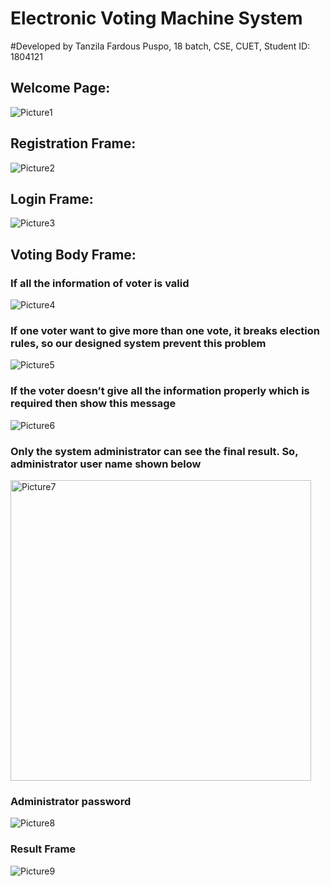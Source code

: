 # Electronic Voting Machine System
#Developed by Tanzila Fardous Puspo, 18 batch, CSE, CUET, Student ID: 1804121


## Welcome Page:
![Picture1](https://github.com/TanzilaFardousPuspo/Electronic_Voting_Machine_System-/assets/150069606/bd862a2d-bca4-489c-94f9-c07413050904)
## Registration Frame:
![Picture2](https://github.com/TanzilaFardousPuspo/Electronic_Voting_Machine_System-/assets/150069606/24435110-e709-4cf6-aa0a-189c54e1ece6)
## Login Frame:
![Picture3](https://github.com/TanzilaFardousPuspo/Electronic_Voting_Machine_System-/assets/150069606/2d087549-4bfe-400e-ba72-004d8dcc868e)
## Voting Body Frame:

### If all the information of voter is valid 
![Picture4](https://github.com/TanzilaFardousPuspo/Electronic_Voting_Machine_System-/assets/150069606/7b294967-d35f-47df-9673-b63fb67c2641)
### If one voter want to give more than one vote, it breaks election rules, so our designed system prevent this problem
![Picture5](https://github.com/TanzilaFardousPuspo/Electronic_Voting_Machine_System-/assets/150069606/9259a2a7-c4f4-48b6-ad12-4761fa669cd0)
### If the voter doesn’t give all the information properly  which is required then show this message
![Picture6](https://github.com/TanzilaFardousPuspo/Electronic_Voting_Machine_System-/assets/150069606/3165ff69-4704-439d-94a1-243812542dc3)
### Only the system administrator can see the final result. So, administrator user name shown below
<img width="481" alt="Picture7" src="https://github.com/TanzilaFardousPuspo/Electronic_Voting_Machine_System-/assets/150069606/2e9ab827-1ab6-454b-9e97-3a6965622877">

### Administrator password

![Picture8](https://github.com/TanzilaFardousPuspo/Electronic_Voting_Machine_System-/assets/150069606/da03275b-6829-46bf-a65e-5dd001d96495)
### Result Frame
![Picture9](https://github.com/TanzilaFardousPuspo/Electronic_Voting_Machine_System-/assets/150069606/aca2d3fa-c030-4e11-8e33-0a6b01fc511c)













